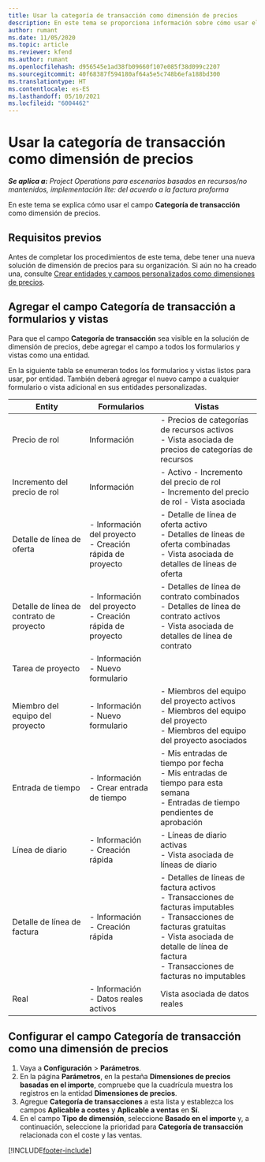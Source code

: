 ```yaml
---
title: Usar la categoría de transacción como dimensión de precios
description: En este tema se proporciona información sobre cómo usar el campo Categoría de transacción como dimensión de precios.
author: rumant
ms.date: 11/05/2020
ms.topic: article
ms.reviewer: kfend
ms.author: rumant
ms.openlocfilehash: d956545e1ad38fb09660f107e085f38d099c2207
ms.sourcegitcommit: 40f68387f594180af64a5e5c748b6efa188bd300
ms.translationtype: HT
ms.contentlocale: es-ES
ms.lasthandoff: 05/10/2021
ms.locfileid: "6004462"
---
```

# <a name="use-transaction-category-as-a-pricing-dimension"></a>Usar la categoría de transacción como dimensión de precios


_**Se aplica a:** Project Operations para escenarios basados en recursos/no mantenidos, implementación lite: del acuerdo a la factura proforma_


En este tema se explica cómo usar el campo **Categoría de transacción** como dimensión de precios. 

## <a name="prerequisites"></a>Requisitos previos
Antes de completar los procedimientos de este tema, debe tener una nueva solución de dimensión de precios para su organización. Si aún no ha creado una, consulte [Crear entidades y campos personalizados como dimensiones de precios](create-custom-fields-entities-pricing-dimensions.md).

## <a name="add-the-transaction-category-field-to-forms-and-views"></a>Agregar el campo Categoría de transacción a formularios y vistas
Para que el campo **Categoría de transacción** sea visible en la solución de dimensión de precios, debe agregar el campo a todos los formularios y vistas como una entidad.

En la siguiente tabla se enumeran todos los formularios y vistas listos para usar, por entidad. También deberá agregar el nuevo campo a cualquier formulario o vista adicional en sus entidades personalizadas.

|  Entity        | Formularios     |Vistas        |
| ------------------------------|---------------------------------|----------------------------------|
|  Precio de rol| Información |- Precios de categorías de recursos activos<br> - Vista asociada de precios de categorías de recursos |
|  Incremento del precio de rol| Información|- Activo - Incremento del precio de rol<br>- Incremento del precio de rol - Vista asociada |
|  Detalle de línea de oferta|- Información del proyecto<br>- Creación rápida de proyecto| - Detalle de línea de oferta activo<br>- Detalles de líneas de oferta combinadas<br>- Vista asociada de detalles de líneas de oferta |
|  Detalle de línea de contrato de proyecto|- Información del proyecto<br>- Creación rápida de proyecto|- Detalles de línea de contrato combinados<br>- Detalles de línea de contrato activos<br>- Vista asociada de detalles de línea de contrato |
|  Tarea de proyecto|- Información<br>- Nuevo formulario| &nbsp; |
|  Miembro del equipo del proyecto|- Información<br>- Nuevo formulario|- Miembros del equipo del proyecto activos<br>- Miembros del equipo del proyecto<br>- Miembros del equipo del proyecto asociados |
|  Entrada de tiempo|- Información<br>- Crear entrada de tiempo|- Mis entradas de tiempo por fecha<br>- Mis entradas de tiempo para esta semana<br>- Entradas de tiempo pendientes de aprobación|
|  Línea de diario|- Información<br>- Creación rápida|- Líneas de diario activas<br>- Vista asociada de líneas de diario|
|  Detalle de línea de factura|- Información<br>- Creación rápida|- Detalles de líneas de factura activos<br>- Transacciones de facturas imputables<br>- Transacciones de facturas gratuitas<br>- Vista asociada de detalle de línea de factura <br>- Transacciones de facturas no imputables|
|  Real|- Información<br>- Datos reales activos| Vista asociada de datos reales |

## <a name="set-up-the-transaction-category-field-as-a-pricing-dimension"></a>Configurar el campo Categoría de transacción como una dimensión de precios

1. Vaya a **Configuración** > **Parámetros**. 
2. En la página **Parámetros**, en la pestaña **Dimensiones de precios basadas en el importe**, compruebe que la cuadrícula muestra los registros en la entidad **Dimensiones de precios**.
3. Agregue **Categoría de transacciones** a esta lista y establezca los campos **Aplicable a costes** y **Aplicable a ventas** en **Sí**.
4. En el campo **Tipo de dimensión**, seleccione **Basado en el importe** y, a continuación, seleccione la prioridad para **Categoría de transacción** relacionada con el coste y las ventas.


[!INCLUDE[footer-include](../includes/footer-banner.md)]